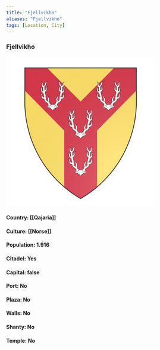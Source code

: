 ```yaml
---
title: "Fjellvikho"
aliases: "Fjellvikho"
tags: [Location, City]
---
```

### Fjellvikho
![](attachment/c0f9c5649912f245f401356c39389056.svg)

#### Country: [[Qajaria]]

#### Culture: [[Norse]]

#### Population: 1.916

#### Citadel: Yes

#### Capital: false

#### Port: No

#### Plaza: No

#### Walls: No

#### Shanty: No

#### Temple: No

